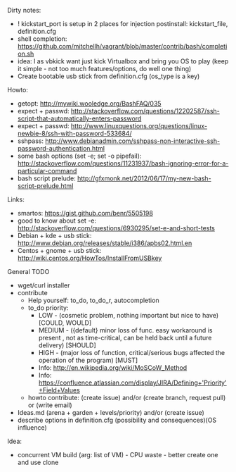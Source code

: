 Dirty notes:
 - ! kickstart_port is setup in 2 places for injection postinstall: kickstart_file, definition.cfg
 - shell completion: https://github.com/mitchellh/vagrant/blob/master/contrib/bash/completion.sh
 - idea: I as vbkick want just kick Virtualbox and bring you OS to play (keep it simple - not too much features/options, do well one thing)
 - Create bootable usb stick from definition.cfg (os_type is a key)

Howto:
 - getopt: http://mywiki.wooledge.org/BashFAQ/035
 - expect + passwd: http://stackoverflow.com/questions/12202587/ssh-script-that-automatically-enters-password
 - expect + passwd: http://www.linuxquestions.org/questions/linux-newbie-8/ssh-with-password-533684/
 - sshpass: http://www.debianadmin.com/sshpass-non-interactive-ssh-password-authentication.html
 - some bash options (set -e; set -o pipefail): http://stackoverflow.com/questions/11231937/bash-ignoring-error-for-a-particular-command
 - bash script prelude: http://gfxmonk.net/2012/06/17/my-new-bash-script-prelude.html

Links: 
 - smartos: https://gist.github.com/benr/5505198
 - good to know about set -e: http://stackoverflow.com/questions/6930295/set-e-and-short-tests
 - Debian + kde + usb stick: http://www.debian.org/releases/stable/i386/apbs02.html.en
 - Centos + gnome + usb stick: http://wiki.centos.org/HowTos/InstallFromUSBkey

General TODO
 - wget/curl installer
 - contribute
    - Help yourself: to_do, to_do_r, autocompletion
    - to_do priority:
        - LOW - (cosmetic problem, nothing important but nice to have) [COULD, WOULD]
        - MEDIUM - ({default} minor loss of func. easy workaround is present , not as time-critical, can be held back until a future delivery) [SHOULD]
        - HIGH - (major loss of function, critical/serious bugs affected the operation of the program) [MUST]
        - Info: http://en.wikipedia.org/wiki/MoSCoW_Method
        - Info: https://confluence.atlassian.com/display/JIRA/Defining+'Priority'+Field+Values
    - howto contribute: (create issue) and/or (create branch, request pull) or (write email)
 - Ideas.md (arena + garden + levels/priority) and/or (create issue)
 - describe options in definition.cfg (possibility and consequences)(OS influence)

Idea:
 - concurrent VM build (arg: list of VM) - CPU waste - better create one and use clone
